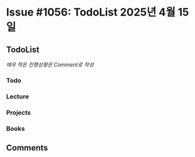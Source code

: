 # Issue #1056: TodoList 2025년 4월 15일

## TodoList

*매우 작은 진행상황은 Comment로 작성*

### Todo  

### Lecture

### Projects

### Books


## Comments

